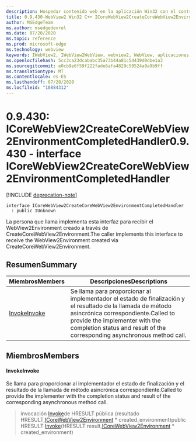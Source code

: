 ```yaml
---
description: Hospedar contenido web en la aplicación Win32 con el control Microsoft Edge WebView2
title: 0.9.430-WebView2 Win32 C++ ICoreWebView2CreateCoreWebView2EnvironmentCompletedHandler
author: MSEdgeTeam
ms.author: msedgedevrel
ms.date: 07/20/2020
ms.topic: reference
ms.prod: microsoft-edge
ms.technology: webview
keywords: IWebView2, IWebView2WebView, webview2, WebView, aplicaciones Win32, Win32, Edge, ICoreWebView2, ICoreWebView2Host, control de explorador, HTML Edge
ms.openlocfilehash: 5cc3ca23dcababc35a73b44a81c54439d0dbe1a3
ms.sourcegitcommit: e0cb9e6f59f222fade6afa4829c59524a9a9b9ff
ms.translationtype: MT
ms.contentlocale: es-ES
ms.lasthandoff: 07/20/2020
ms.locfileid: "10884312"
---
```

# <span data-ttu-id="a493c-104">0.9.430: ICoreWebView2CreateCoreWebView2EnvironmentCompletedHandler</span><span class="sxs-lookup"><span data-stu-id="a493c-104">0.9.430 - interface ICoreWebView2CreateCoreWebView2EnvironmentCompletedHandler</span></span> 

[!INCLUDE [deprecation-note](../../includes/deprecation-note.md)]

```
interface ICoreWebView2CreateCoreWebView2EnvironmentCompletedHandler
  : public IUnknown
```

<span data-ttu-id="a493c-105">La persona que llama implementa esta interfaz para recibir el WebView2Environment creado a través de CreateCoreWebView2Environment.</span><span class="sxs-lookup"><span data-stu-id="a493c-105">The caller implements this interface to receive the WebView2Environment created via CreateCoreWebView2Environment.</span></span>

## <span data-ttu-id="a493c-106">Resumen</span><span class="sxs-lookup"><span data-stu-id="a493c-106">Summary</span></span>

 <span data-ttu-id="a493c-107">Miembros</span><span class="sxs-lookup"><span data-stu-id="a493c-107">Members</span></span>                        | <span data-ttu-id="a493c-108">Descripciones</span><span class="sxs-lookup"><span data-stu-id="a493c-108">Descriptions</span></span>
--------------------------------|---------------------------------------------
[<span data-ttu-id="a493c-109">Invoke</span><span class="sxs-lookup"><span data-stu-id="a493c-109">Invoke</span></span>](#invoke) | <span data-ttu-id="a493c-110">Se llama para proporcionar al implementador el estado de finalización y el resultado de la llamada de método asincrónica correspondiente.</span><span class="sxs-lookup"><span data-stu-id="a493c-110">Called to provide the implementer with the completion status and result of the corresponding asynchronous method call.</span></span>

## <span data-ttu-id="a493c-111">Miembros</span><span class="sxs-lookup"><span data-stu-id="a493c-111">Members</span></span>

#### <span data-ttu-id="a493c-112">Invoke</span><span class="sxs-lookup"><span data-stu-id="a493c-112">Invoke</span></span> 

<span data-ttu-id="a493c-113">Se llama para proporcionar al implementador el estado de finalización y el resultado de la llamada de método asincrónica correspondiente.</span><span class="sxs-lookup"><span data-stu-id="a493c-113">Called to provide the implementer with the completion status and result of the corresponding asynchronous method call.</span></span>

> <span data-ttu-id="a493c-114">invocación [Invoke](#invoke)de HRESULT pública (resultado HRESULT,[ICoreWebView2Environment](ICoreWebView2Environment.md) \* created_environment)</span><span class="sxs-lookup"><span data-stu-id="a493c-114">public HRESULT [Invoke](#invoke)(HRESULT result,[ICoreWebView2Environment](ICoreWebView2Environment.md) \* created_environment)</span></span>

